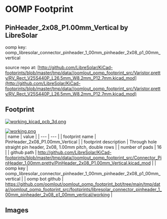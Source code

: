 # OOMP Footprint  
## PinHeader_2x08_P1.00mm_Vertical  by LibreSolar  
  
oomp key: oomp_libresolar_connector_pinheader_1_00mm_pinheader_2x08_p1_00mm_vertical  
  
source repo at: [http://github.com/LibreSolar/KiCad-footprints/blob/master/tmp/data//oomlout_oomp_footprint_src/Varistor.pretty/RV_Rect_V25S440P_L26.5mm_W8.2mm_P12.7mm.kicad_mod](http://github.com/LibreSolar/KiCad-footprints/blob/master/tmp/data//oomlout_oomp_footprint_src/Varistor.pretty/RV_Rect_V25S440P_L26.5mm_W8.2mm_P12.7mm.kicad_mod)  
## Footprint  
  
[![working_kicad_pcb_3d.png](working_kicad_pcb_3d_600.png)](working_kicad_pcb_3d.png)  
  
[![working.png](working_600.png)](working.png)  
| name | value | 
| --- | --- | 
| footprint name | PinHeader_2x08_P1.00mm_Vertical | 
| footprint description | Through hole straight pin header, 2x08, 1.00mm pitch, double rows | 
| number of pads | 16 | 
| github path | http://github.com/LibreSolar/KiCad-footprints/blob/master/tmp/data//oomlout_oomp_footprint_src/Connector_PinHeader_1.00mm.pretty/PinHeader_2x08_P1.00mm_Vertical.kicad_mod | 
| oomp key | oomp_libresolar_connector_pinheader_1_00mm_pinheader_2x08_p1_00mm_vertical | 
| oomp bot github | https://github.com/oomlout/oomlout_oomp_footprint_bot/tree/main/tmp/data//oomlout_oomp_footprint_src/footprints/libresolar_connector_pinheader_1_00mm_pinheader_2x08_p1_00mm_vertical/working | 
## Images  
